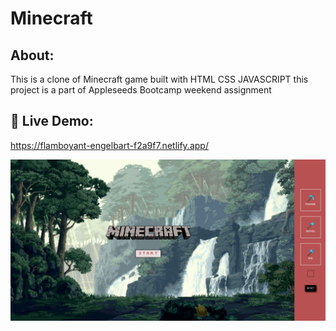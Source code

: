 # Minecraft


## About:

This is a clone of Minecraft game built with HTML CSS JAVASCRIPT this project is a part of Appleseeds Bootcamp weekend assignment


## 🚀 Live Demo:

https://flamboyant-engelbart-f2a9f7.netlify.app/

<a href="https://wizardly-wescoff-73bcd0.netlify.app/" target="_blank">
  <img src="assets/img/minecraft.png">
</a>

